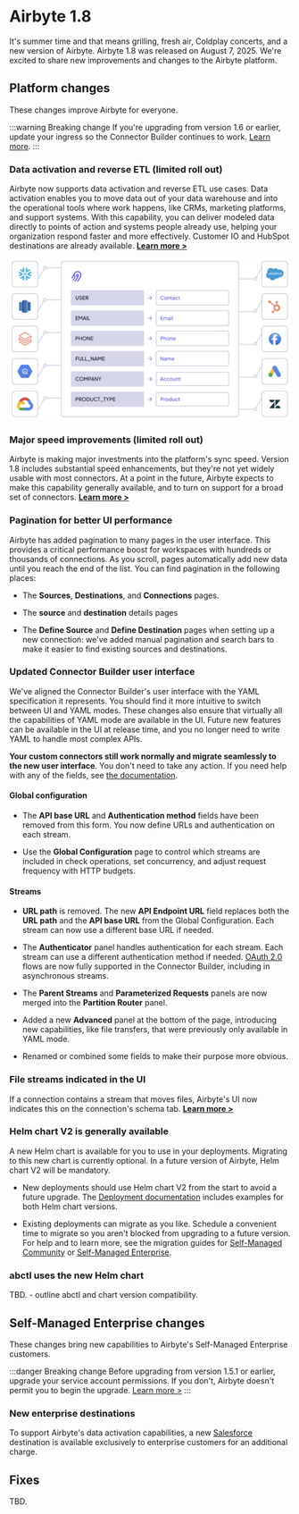# Airbyte 1.8

It's summer time and that means grilling, fresh air, Coldplay concerts, and a new version of Airbyte. Airbyte 1.8 was released on August 7, 2025. We're excited to share new improvements and changes to the Airbyte platform.

## Platform changes

These changes improve Airbyte for everyone.

:::warning Breaking change
If you're upgrading from version 1.6 or earlier, update your ingress so the Connector Builder continues to work. [Learn more](/platform/deploying-airbyte/integrations/ingress-1-7).
:::

### Data activation and reverse ETL (limited roll out)

Airbyte now supports data activation and reverse ETL use cases. Data activation enables you to move data out of your data warehouse and into the operational tools where work happens, like CRMs, marketing platforms, and support systems. With this capability, you can deliver modeled data directly to points of action and systems people already use, helping your organization respond faster and more effectively. Customer IO and HubSpot destinations are already available. [**Learn more >**](/platform/next/move-data/elt-data-activation)

![Conceptual diagram showing data moving from a source, fields being mapped, and then moving to a destination](../platform/move-data/assets/data-activation-concept.png)

### Major speed improvements (limited roll out)

Airbyte is making major investments into the platform's sync speed. Version 1.8 includes substantial speed enhancements, but they're not yet widely usable with most connectors. At a point in the future, Airbyte expects to make this capability generally available, and to turn on support for a broad set of connectors. [**Learn more >**](#)

### Pagination for better UI performance

Airbyte has added pagination to many pages in the user interface. This provides a critical performance boost for workspaces with hundreds or thousands of connections. As you scroll, pages automatically add new data until you reach the end of the list. You can find pagination in the following places:

- The **Sources**, **Destinations**, and **Connections** pages.

- The **source** and **destination** details pages

- The **Define Source** and **Define Destination** pages when setting up a new connection: we've added manual pagination and search bars to make it easier to find existing sources and destinations.

### Updated Connector Builder user interface

We've aligned the Connector Builder's user interface with the YAML specification it represents. You should find it more intuitive to switch between UI and YAML modes. These changes also ensure that virtually all the capabilities of YAML mode are available in the UI. Future new features can be available in the UI at release time, and you no longer need to write YAML to handle most complex APIs.

**Your custom connectors still work normally and migrate seamlessly to the new user interface**. You don't need to take any action. If you need help with any of the fields, see [the documentation](../platform/connector-development/connector-builder-ui/overview).

#### Global configuration

- The **API base URL** and **Authentication method** fields have been removed from this form. You now define URLs and authentication on each stream.

- Use the **Global Configuration** page to control which streams are included in check operations, set concurrency, and adjust request frequency with HTTP budgets.

#### Streams

- **URL path** is removed. The new **API Endpoint URL** field replaces both the **URL path** and the **API base URL** from the Global Configuration. Each stream can now use a different base URL if needed.

- The **Authenticator** panel handles authentication for each stream. Each stream can use a different authentication method if needed. [OAuth 2.0](/platform/using-airbyte/oauth) flows are now fully supported in the Connector Builder, including in asynchronous streams.

- The **Parent Streams** and **Parameterized Requests** panels are now merged into the **Partition Router** panel.

- Added a new **Advanced** panel at the bottom of the page, introducing new capabilities, like file transfers, that were previously only available in YAML mode.

- Renamed or combined some fields to make their purpose more obvious.

### File streams indicated in the UI

If a connection contains a stream that moves files, Airbyte's UI now indicates this on the connection's schema tab. [**Learn more >**](#)

### Helm chart V2 is generally available

A new Helm chart is available for you to use in your deployments. Migrating to this new chart is currently optional. In a future version of Airbyte, Helm chart V2 will be mandatory. 

- New deployments should use Helm chart V2 from the start to avoid a future upgrade. The [Deployment documentation](/platform/deploying-airbyte/) includes examples for both Helm chart versions.

- Existing deployments can migrate as you like. Schedule a convenient time to migrate so you aren't blocked from upgrading to a future version. For help and to learn more, see the migration guides for [Self-Managed Community](#) or [Self-Managed Enterprise](#).

### abctl uses the new Helm chart

TBD. - outline abctl and chart version compatibility.

## Self-Managed Enterprise changes

These changes bring new capabilities to Airbyte's Self-Managed Enterprise customers.

:::danger Breaking change
Before upgrading from version 1.5.1 or earlier, upgrade your service account permissions. If you don't, Airbyte doesn't permit you to begin the upgrade. [Learn more&nbsp;>](/platform/enterprise-setup/upgrade-service-account)
:::

### New enterprise destinations

To support Airbyte's data activation capabilities, a new [Salesforce](../integrations/enterprise-connectors/destination-salesforce) destination is available exclusively to enterprise customers for an additional charge.

## Fixes

TBD.

